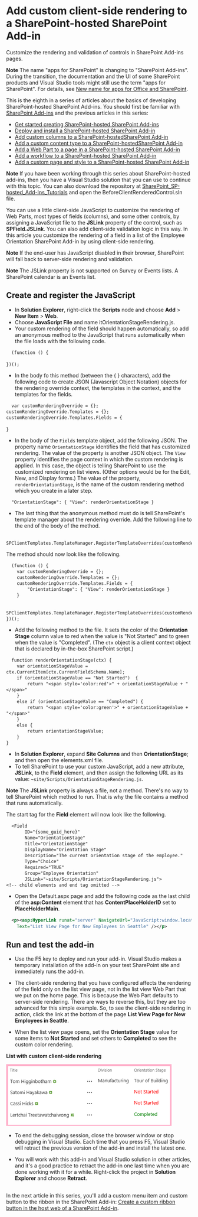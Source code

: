# Add custom client-side rendering to a SharePoint-hosted SharePoint Add-in
Customize the rendering and validation of controls in SharePoint Add-ins pages.
 
**Note**  The name "apps for SharePoint" is changing to "SharePoint Add-ins". During the transition, the documentation and the UI of some SharePoint products and Visual Studio tools might still use the term "apps for SharePoint". For details, see  [New name for apps for Office and SharePoint](new-name-for-apps-for-sharepoint.md#bk_newname).
 
This is the eighth in a series of articles about the basics of developing SharePoint-hosted SharePoint Add-ins. You should first be familiar with  [SharePoint Add-ins](sharepoint-add-ins.md) and the previous articles in this series:
 
-  [Get started creating SharePoint-hosted SharePoint Add-ins](get-started-creating-sharepoint-hosted-sharepoint-add-ins.md)
-  [Deploy and install a SharePoint-hosted SharePoint Add-in](deploy-and-install-a-sharepoint-hosted-sharepoint-add-in.md)
-  [Add custom columns to a SharePoint-hostedSharePoint Add-in](add-custom-columns-to-a-sharepoint-hostedsharepoint-add-in.md)
-  [Add a custom content type to a SharePoint-hostedSharePoint Add-in](add-a-custom-content-type-to-a-sharepoint-hostedsharepoint-add-in.md)
-  [Add a Web Part to a page in a SharePoint-hosted SharePoint Add-in](add-a-web-part-to-a-page-in-a-sharepoint-hosted-sharepoint-add-in.md)
-  [Add a workflow to a SharePoint-hosted SharePoint Add-in](add-a-workflow-to-a-sharepoint-hosted-sharepoint-add-in.md)
-  [Add a custom page and style to a SharePoint-hosted SharePoint Add-in](add-a-custom-page-and-style-to-a-sharepoint-hosted-sharepoint-add-in.md)

**Note**  If you have been working through this series about SharePoint-hosted add-ins, then you have a Visual Studio solution that you can use to continue with this topic. You can also download the repository at  [SharePoint_SP-hosted_Add-Ins_Tutorials](https://github.com/OfficeDev/SharePoint_SP-hosted_Add-Ins_Tutorials) and open the BeforeClientRenderedControl.sln file.
 
You can use a little client-side JavaScript to customize the rendering of Web Parts, most types of fields (columns), and some other controls, by assigning a JavaScript file to the  **JSLink** property of the control, such as **SPField.JSLink**. You can also add client-side validation logic in this way. In this article you customize the rendering of a field in a list of the Employee Orientation SharePoint Add-in by using client-side rendering.
 
 **Note**  If the end-user has JavaScript disabled in their browser, SharePoint will fall back to server-side rendering and validation.
 
 **Note**  The JSLink property is not supported on Survey or Events lists. A SharePoint calendar is an Events list.
 
## Create and register the JavaScript

- In  **Solution Explorer**, right-click the  **Scripts** node and choose **Add** > **New Item** > **Web**.
- Choose  **JavaScript File** and name itOrientationStageRendering.js.
- Your custom rendering of the field should happen automatically, so add an anonymous method to the JavaScript that runs automatically when the file loads with the following code.

```
  (function () {

})();
```

- In the body fo this method (between the { } characters), add the following code to create JSON (Javascript Object Notation) objects for the rendering override context, the templates in the context, and the templates for the fields.
    
```
  var customRenderingOverride = {};
customRenderingOverride.Templates = {};
customRenderingOverride.Templates.Fields = {

}
```

- In the body of the  `Fields` template object, add the following JSON. The property name `OrientationStage` identifies the field that has customized rendering. The value of the property is another JSON object. The `View` property identifies the page context in which the custom rendering is applied. In this case, the object is telling SharePoint to use the customized rendering on list views. (Other options would be for the Edit, New, and Display forms.) The value of the property, `renderOrientationStage`, is the name of the custom rendering method which you create in a later step.
    
```
  "OrientationStage": { "View": renderOrientationStage }
```

- The last thing that the anonymous method must do is tell SharePoint's template manager about the rendering override. Add the following line to the end of the body of the method.
    
```
  SPClientTemplates.TemplateManager.RegisterTemplateOverrides(customRenderingOverride);
```

   The method should now look like the following.
    
```
  (function () {
    var customRenderingOverride = {};
    customRenderingOverride.Templates = {};
    customRenderingOverride.Templates.Fields = {
        "OrientationStage": { "View": renderOrientationStage }
    }

    SPClientTemplates.TemplateManager.RegisterTemplateOverrides(customRenderingOverride);
})();
```

- Add the following method to the file. It sets the color of the  **Orientation Stage** column value to red when the value is "Not Started" and to green when the value is "Completed". (The `ctx` object is a client context object that is declared by in-the-box SharePoint script.)
    
```
  function renderOrientationStage(ctx) {
    var orientationStageValue = ctx.CurrentItem[ctx.CurrentFieldSchema.Name];
    if (orientationStageValue == "Not Started")  {
        return "<span style='color:red'>" + orientationStageValue + "</span>"
    }
    else if (orientationStageValue == "Completed") {
        return "<span style='color:green'>" + orientationStageValue + "</span>"
    }
    else {
        return orientationStageValue;
    }
}
```

- In  **Solution Explorer**, expand  **Site Columns** and then **OrientationStage**; and then open the elements.xml file. 
- To tell SharePoint to use your custom JavaScript, add a new attribute,  **JSLink**, to the  **Field** element, and then assign the following URL as its value: `~site/Scripts/OrientationStageRendering.js`.
    
**Note**  The  **JSLink** property is always a file, not a method. There's no way to tell SharePoint which method to run. That is why the file contains a method that runs automatically.

The start tag for the  **Field** element will now look like the following.
    
```
  <Field
       ID="{some_guid_here}"
       Name="OrientationStage"
       Title="OrientationStage"
       DisplayName="Orientation Stage"
       Description="The current orientation stage of the employee."
       Type="Choice"
       Required="TRUE"
       Group="Employee Orientation" 
       JSLink="~site/Scripts/OrientationStageRendering.js">
<!-- child elements and end tag omitted -->
```

- Open the Default.aspx page and add the following code as the last child of the  **asp:Content** element that has **ContentPlaceHolderID** set to **PlaceHolderMain**. 
    
```XML
  <p><asp:HyperLink runat="server" NavigateUrl="JavaScript:window.location = _spPageContextInfo.webAbsoluteUrl + '/Lists/NewEmployeesInSeattle/AllItems.aspx';" 
    Text="List View Page for New Employees in Seattle" /></p>

```

## Run and test the add-in

- Use the F5 key to deploy and run your add-in. Visual Studio makes a temporary installation of the add-in on your test SharePoint site and immediately runs the add-in. 
 
- The client-side rendering that you have configured affects the rendering of the field only on the list view page, not in the list view Web Part that we put on the home page. This is because the Web Part defaults to server-side rendering. There are ways to reverse this, but they are too advanced for this simple example. So, to see the client-side rendering in action, click the link at the bottom of the page  **List View Page for New Employees in Seattle**.
 
- When the list view page opens, set the  **Orientation Stage** value for some items to **Not Started** and set others to **Completed** to see the custom color rendering.
    
**List with custom client-side rendering**

![New employees in Seattle list with Orientation Stage values of "Not started" in red and values of "Completed" in green. Other values in black.](../../images/dc8e2b7d-1747-4b65-aab4-6fc93c6867d4.PNG)
  
- To end the debugging session, close the browser window or stop debugging in Visual Studio. Each time that you press F5, Visual Studio will retract the previous version of the add-in and install the latest one.
    
- You will work with this add-in and Visual Studio solution in other articles, and it's a good practice to retract the add-in one last time when you are done working with it for a while. Right-click the project in  **Solution Explorer** and choose **Retract**.

## 
<a name="Nextsteps"> </a>

In the next article in this series, you'll add a custom menu item and custom button to the ribbon in the SharePoint Add-in:  [Create a custom ribbon button in the host web of a SharePoint Add-in](create-a-custom-ribbon-button-in-the-host-web-of-a-sharepoint-add-in.md).
 
